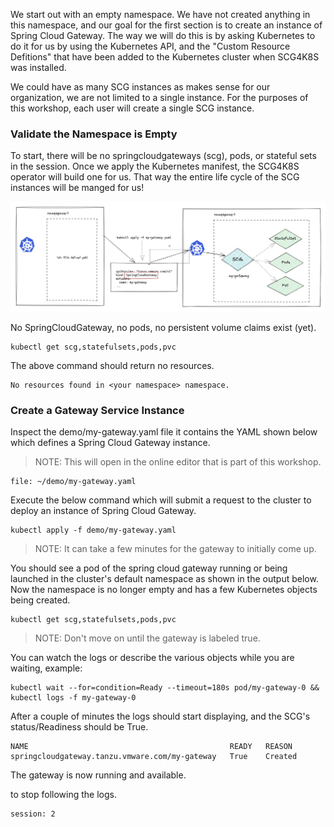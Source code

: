 We start out with an empty namespace. We have not created anything in this namespace, and our goal for the first section is to create an instance of Spring Cloud Gateway. The way we will do this is by asking Kubernetes to do it for us by using the Kubernetes API, and the "Custom Resource Defitions" that have been added to the Kubernetes cluster when SCG4K8S was installed.

We could have as many SCG instances as makes sense for our organization, we are not limited to a single instance. For the purposes of this workshop, each user will create a single SCG instance.

### Validate the Namespace is Empty

To start, there will be no springcloudgateways (scg), pods, or stateful sets in the session. Once we apply the Kubernetes manifest, the SCG4K8S operator will build one for us. That way the entire life cycle of the SCG instances will be manged for us!

![SCG4K8S](images/define-scg1.jpg)

No SpringCloudGateway, no pods, no persistent volume claims exist (yet).

```execute-1
kubectl get scg,statefulsets,pods,pvc
```

The above command should return no resources.

```
No resources found in <your namespace> namespace.
```

### Create a Gateway Service Instance

Inspect the demo/my-gateway.yaml file it contains the YAML shown below which defines a Spring Cloud Gateway instance.

>NOTE: This will open in the online editor that is part of this workshop.

```editor:open-file
file: ~/demo/my-gateway.yaml
```

Execute the below command which will submit a request to the cluster to deploy an instance of Spring Cloud Gateway.

```execute-1
kubectl apply -f demo/my-gateway.yaml 
```

>NOTE: It can take a few minutes for the gateway to initially come up.

You should see a pod of the spring cloud gateway running or being launched in the cluster's default namespace as shown in the output below. Now the namespace is no longer empty and has a few Kubernetes objects being created.

```execute-1
kubectl get scg,statefulsets,pods,pvc
```

>NOTE: Don't move on until the gateway is labeled true.

You can watch the logs or describe the various objects while you are waiting, example:

```execute-2
kubectl wait --for=condition=Ready --timeout=180s pod/my-gateway-0 && kubectl logs -f my-gateway-0
```

After a couple of minutes the logs should start displaying, and the SCG's status/Readiness should be True.

```
NAME                                             READY   REASON
springcloudgateway.tanzu.vmware.com/my-gateway   True    Created
```

The gateway is now running and available.

to stop following the logs.

```terminal:interrupt
session: 2
```

